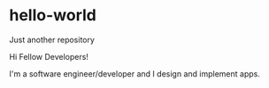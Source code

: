 # hello-world
Just another repository

Hi Fellow Developers!

I'm a software engineer/developer and I design and implement apps.
